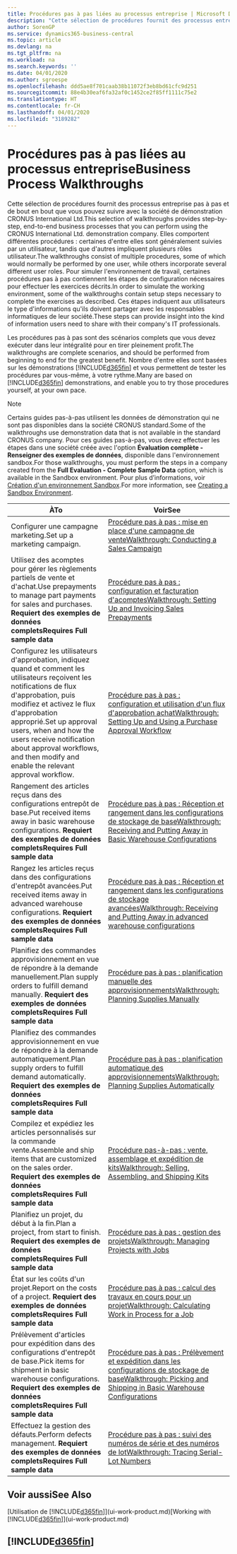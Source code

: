 ```yaml
---
title: Procédures pas à pas liées au processus entreprise | Microsoft Docs
description: "Cette sélection de procédures fournit des processus entreprise pas à pas et de bout en bout que vous pouvez suivre avec la société de démonstration CRONUS International Ltd. Elles comportent différentes procédures : certaines d'entre elles sont généralement suivies par un utilisateur, tandis que d'autres impliquent plusieurs rôles utilisateur. Pour simuler l'environnement de travail, certaines procédures pas à pas contiennent les étapes de configuration nécessaires pour effectuer les exercices décrits. Ces étapes indiquent aux utilisateurs le type d'informations qu'ils doivent partager avec les responsables informatiques de leur société."
author: SorenGP
ms.service: dynamics365-business-central
ms.topic: article
ms.devlang: na
ms.tgt_pltfrm: na
ms.workload: na
ms.search.keywords: ''
ms.date: 04/01/2020
ms.author: sgroespe
ms.openlocfilehash: ddd5ae8f701caab38b11072f3eb8bd61cfc9d251
ms.sourcegitcommit: 88e4b30eaf6fa32af0c1452ce2f85ff1111c75e2
ms.translationtype: HT
ms.contentlocale: fr-CH
ms.lasthandoff: 04/01/2020
ms.locfileid: "3189282"
---
```

# <a name="business-process-walkthroughs"></a><span data-ttu-id="e30ce-106">Procédures pas à pas liées au processus entreprise</span><span class="sxs-lookup"><span data-stu-id="e30ce-106">Business Process Walkthroughs</span></span>
<span data-ttu-id="e30ce-107">Cette sélection de procédures fournit des processus entreprise pas à pas et de bout en bout que vous pouvez suivre avec la société de démonstration CRONUS International Ltd.</span><span class="sxs-lookup"><span data-stu-id="e30ce-107">This selection of walkthroughs provides step-by-step, end-to-end business processes that you can perform using the CRONUS International Ltd. demonstration company.</span></span> <span data-ttu-id="e30ce-108">Elles comportent différentes procédures : certaines d'entre elles sont généralement suivies par un utilisateur, tandis que d'autres impliquent plusieurs rôles utilisateur.</span><span class="sxs-lookup"><span data-stu-id="e30ce-108">The walkthroughs consist of multiple procedures, some of which would normally be performed by one user, while others incorporate several different user roles.</span></span> <span data-ttu-id="e30ce-109">Pour simuler l'environnement de travail, certaines procédures pas à pas contiennent les étapes de configuration nécessaires pour effectuer les exercices décrits.</span><span class="sxs-lookup"><span data-stu-id="e30ce-109">In order to simulate the working environment, some of the walkthroughs contain setup steps necessary to complete the exercises as described.</span></span> <span data-ttu-id="e30ce-110">Ces étapes indiquent aux utilisateurs le type d'informations qu'ils doivent partager avec les responsables informatiques de leur société.</span><span class="sxs-lookup"><span data-stu-id="e30ce-110">These steps can provide insight into the kind of information users need to share with their company's IT professionals.</span></span>  

 <span data-ttu-id="e30ce-111">Les procédures pas à pas sont des scénarios complets que vous devez exécuter dans leur intégralité pour en tirer pleinement profit.</span><span class="sxs-lookup"><span data-stu-id="e30ce-111">The walkthroughs are complete scenarios, and should be performed from beginning to end for the greatest benefit.</span></span> <span data-ttu-id="e30ce-112">Nombre d'entre elles sont basées sur les démonstrations [!INCLUDE[d365fin](includes/d365fin_md.md)] et vous permettent de tester les procédures par vous-même, à votre rythme.</span><span class="sxs-lookup"><span data-stu-id="e30ce-112">Many are based on [!INCLUDE[d365fin](includes/d365fin_md.md)] demonstrations, and enable you to try those procedures yourself, at your own pace.</span></span>  

> [!NOTE]
> <span data-ttu-id="e30ce-113">Certains guides pas-à-pas utilisent les données de démonstration qui ne sont pas disponibles dans la société CRONUS standard.</span><span class="sxs-lookup"><span data-stu-id="e30ce-113">Some of the walkthroughs use demonstration data that is not available in the standard CRONUS company.</span></span> <span data-ttu-id="e30ce-114">Pour ces guides pas-à-pas, vous devez effectuer les étapes dans une société créée avec l'option **Évaluation complète - Renseigner des exemples de données**, disponible dans l'environnement sandbox.</span><span class="sxs-lookup"><span data-stu-id="e30ce-114">For those walkthroughs, you must perform the steps in a company created from the **Full Evaluation - Complete Sample Data** option, which is available in the Sandbox environment.</span></span> <span data-ttu-id="e30ce-115">Pour plus d’informations, voir [Création d'un environnement Sandbox](across-how-create-sandbox-environment.md).</span><span class="sxs-lookup"><span data-stu-id="e30ce-115">For more information, see [Creating a Sandbox Environment](across-how-create-sandbox-environment.md).</span></span>

|<span data-ttu-id="e30ce-116">À</span><span class="sxs-lookup"><span data-stu-id="e30ce-116">To</span></span>|<span data-ttu-id="e30ce-117">Voir</span><span class="sxs-lookup"><span data-stu-id="e30ce-117">See</span></span>|  
|--------|---------|  
|<span data-ttu-id="e30ce-118">Configurer une campagne marketing.</span><span class="sxs-lookup"><span data-stu-id="e30ce-118">Set up a marketing campaign.</span></span>|[<span data-ttu-id="e30ce-119">Procédure pas à pas : mise en place d'une campagne de vente</span><span class="sxs-lookup"><span data-stu-id="e30ce-119">Walkthrough: Conducting a Sales Campaign</span></span>](walkthrough-conducting-a-sales-campaign.md)|  
|<span data-ttu-id="e30ce-120">Utilisez des acomptes pour gérer les règlements partiels de vente et d'achat.</span><span class="sxs-lookup"><span data-stu-id="e30ce-120">Use prepayments to manage part payments for sales and purchases.</span></span> <span data-ttu-id="e30ce-121">**Requiert des exemples de données complets**</span><span class="sxs-lookup"><span data-stu-id="e30ce-121">**Requires Full sample data**</span></span> |[<span data-ttu-id="e30ce-122">Procédure pas à pas : configuration et facturation d'acomptes</span><span class="sxs-lookup"><span data-stu-id="e30ce-122">Walkthrough: Setting Up and Invoicing Sales Prepayments</span></span>](walkthrough-setting-up-and-invoicing-sales-prepayments.md)|  
|<span data-ttu-id="e30ce-123">Configurez les utilisateurs d'approbation, indiquez quand et comment les utilisateurs reçoivent les notifications de flux d'approbation, puis modifiez et activez le flux d'approbation approprié.</span><span class="sxs-lookup"><span data-stu-id="e30ce-123">Set up approval users, when and how the users receive notification about approval workflows, and then modify and enable the relevant approval workflow.</span></span>|[<span data-ttu-id="e30ce-124">Procédure pas à pas : configuration et utilisation d'un flux d'approbation achat</span><span class="sxs-lookup"><span data-stu-id="e30ce-124">Walkthrough: Setting Up and Using a Purchase Approval Workflow</span></span>](walkthrough-setting-up-and-using-a-purchase-approval-workflow.md)|  
|<span data-ttu-id="e30ce-125">Rangement des articles reçus dans des configurations entrepôt de base.</span><span class="sxs-lookup"><span data-stu-id="e30ce-125">Put received items away in basic warehouse configurations.</span></span> <span data-ttu-id="e30ce-126">**Requiert des exemples de données complets**</span><span class="sxs-lookup"><span data-stu-id="e30ce-126">**Requires Full sample data**</span></span>|[<span data-ttu-id="e30ce-127">Procédure pas à pas : Réception et rangement dans les configurations de stockage de base</span><span class="sxs-lookup"><span data-stu-id="e30ce-127">Walkthrough: Receiving and Putting Away in Basic Warehouse Configurations</span></span>](walkthrough-receiving-and-putting-away-in-basic-warehousing.md)|  
|<span data-ttu-id="e30ce-128">Rangez les articles reçus dans des configurations d'entrepôt avancées.</span><span class="sxs-lookup"><span data-stu-id="e30ce-128">Put received items away in advanced warehouse configurations.</span></span> <span data-ttu-id="e30ce-129">**Requiert des exemples de données complets**</span><span class="sxs-lookup"><span data-stu-id="e30ce-129">**Requires Full sample data**</span></span>|[<span data-ttu-id="e30ce-130">Procédure pas à pas : Réception et rangement dans les configurations de stockage avancées</span><span class="sxs-lookup"><span data-stu-id="e30ce-130">Walkthrough: Receiving and Putting Away in advanced warehouse configurations</span></span>](walkthrough-receiving-and-putting-away-in-advanced-warehousing.md)|  
|<span data-ttu-id="e30ce-131">Planifiez des commandes approvisionnement en vue de répondre à la demande manuellement.</span><span class="sxs-lookup"><span data-stu-id="e30ce-131">Plan supply orders to fulfill demand manually.</span></span> <span data-ttu-id="e30ce-132">**Requiert des exemples de données complets**</span><span class="sxs-lookup"><span data-stu-id="e30ce-132">**Requires Full sample data**</span></span>|[<span data-ttu-id="e30ce-133">Procédure pas à pas : planification manuelle des approvisionnements</span><span class="sxs-lookup"><span data-stu-id="e30ce-133">Walkthrough: Planning Supplies Manually</span></span>](walkthrough-planning-supplies-manually.md)|  
|<span data-ttu-id="e30ce-134">Planifiez des commandes approvisionnement en vue de répondre à la demande automatiquement.</span><span class="sxs-lookup"><span data-stu-id="e30ce-134">Plan supply orders to fulfill demand automatically.</span></span> <span data-ttu-id="e30ce-135">**Requiert des exemples de données complets**</span><span class="sxs-lookup"><span data-stu-id="e30ce-135">**Requires Full sample data**</span></span>|[<span data-ttu-id="e30ce-136">Procédure pas à pas : planification automatique des approvisionnements</span><span class="sxs-lookup"><span data-stu-id="e30ce-136">Walkthrough: Planning Supplies Automatically</span></span>](walkthrough-planning-supplies-automatically.md)|  
|<span data-ttu-id="e30ce-137">Compilez et expédiez les articles personnalisés sur la commande vente.</span><span class="sxs-lookup"><span data-stu-id="e30ce-137">Assemble and ship items that are customized on the sales order.</span></span> <span data-ttu-id="e30ce-138">**Requiert des exemples de données complets**</span><span class="sxs-lookup"><span data-stu-id="e30ce-138">**Requires Full sample data**</span></span>|[<span data-ttu-id="e30ce-139">Procédure pas-à-pas : vente, assemblage et expédition de kits</span><span class="sxs-lookup"><span data-stu-id="e30ce-139">Walkthrough: Selling, Assembling, and Shipping Kits</span></span>](walkthrough-selling-assembling-and-shipping-kits.md)|  
|<span data-ttu-id="e30ce-140">Planifiez un projet, du début à la fin.</span><span class="sxs-lookup"><span data-stu-id="e30ce-140">Plan a project, from start to finish.</span></span> <span data-ttu-id="e30ce-141">**Requiert des exemples de données complets**</span><span class="sxs-lookup"><span data-stu-id="e30ce-141">**Requires Full sample data**</span></span>|[<span data-ttu-id="e30ce-142">Procédure pas à pas : gestion des projets</span><span class="sxs-lookup"><span data-stu-id="e30ce-142">Walkthrough: Managing Projects with Jobs</span></span>](walkthrough-managing-projects-with-jobs.md)|  
|<span data-ttu-id="e30ce-143">État sur les coûts d'un projet.</span><span class="sxs-lookup"><span data-stu-id="e30ce-143">Report on the costs of a project.</span></span> <span data-ttu-id="e30ce-144">**Requiert des exemples de données complets**</span><span class="sxs-lookup"><span data-stu-id="e30ce-144">**Requires Full sample data**</span></span>|[<span data-ttu-id="e30ce-145">Procédure pas à pas : calcul des travaux en cours pour un projet</span><span class="sxs-lookup"><span data-stu-id="e30ce-145">Walkthrough: Calculating Work in Process for a Job</span></span>](walkthrough-calculating-work-in-process-for-a-job.md)|  
|<span data-ttu-id="e30ce-146">Prélèvement d'articles pour expédition dans des configurations d'entrepôt de base.</span><span class="sxs-lookup"><span data-stu-id="e30ce-146">Pick items for shipment in basic warehouse configurations.</span></span> <span data-ttu-id="e30ce-147">**Requiert des exemples de données complets**</span><span class="sxs-lookup"><span data-stu-id="e30ce-147">**Requires Full sample data**</span></span>|[<span data-ttu-id="e30ce-148">Procédure pas à pas : Prélèvement et expédition dans les configurations de stockage de base</span><span class="sxs-lookup"><span data-stu-id="e30ce-148">Walkthrough: Picking and Shipping in Basic Warehouse Configurations</span></span>](walkthrough-picking-and-shipping-in-basic-warehousing.md)|  
|<span data-ttu-id="e30ce-149">Effectuez la gestion des défauts.</span><span class="sxs-lookup"><span data-stu-id="e30ce-149">Perform defects management.</span></span> <span data-ttu-id="e30ce-150">**Requiert des exemples de données complets**</span><span class="sxs-lookup"><span data-stu-id="e30ce-150">**Requires Full sample data**</span></span>|[<span data-ttu-id="e30ce-151">Procédure pas à pas : suivi des numéros de série et des numéros de lot</span><span class="sxs-lookup"><span data-stu-id="e30ce-151">Walkthrough: Tracing Serial-Lot Numbers</span></span>](walkthrough-tracing-serial-lot-numbers.md)|  

## <a name="see-also"></a><span data-ttu-id="e30ce-152">Voir aussi</span><span class="sxs-lookup"><span data-stu-id="e30ce-152">See Also</span></span>
<span data-ttu-id="e30ce-153">[Utilisation de [!INCLUDE[d365fin](includes/d365fin_md.md)]](ui-work-product.md)</span><span class="sxs-lookup"><span data-stu-id="e30ce-153">[Working with [!INCLUDE[d365fin](includes/d365fin_md.md)]](ui-work-product.md)</span></span>  

## [!INCLUDE[d365fin](includes/free_trial_md.md)]  
